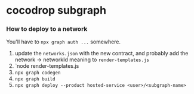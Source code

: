 # cocodrop subgraph

### How to deploy to a network

You'll have to `npx graph auth ...` somewhere.

1. update the `networks.json` with the new contract, and probably add the network -> networkId meaning to   `render-templates.js`
2. `node render-templates.js <network>
3. `npx graph codegen`
4. `npx graph build`
5. `npx graph deploy --product hosted-service <user>/<subgraph-name>`
